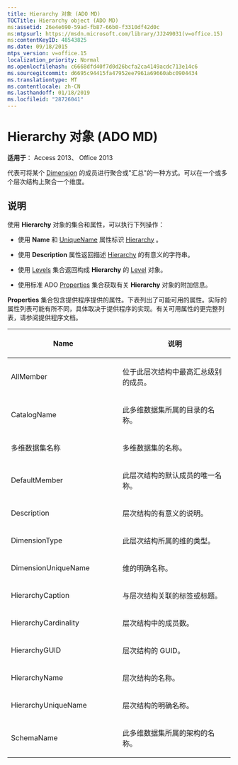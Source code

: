 ```yaml
---
title: Hierarchy 对象 (ADO MD)
TOCTitle: Hierarchy object (ADO MD)
ms:assetid: 26e4e690-59ad-fb87-66b0-f3310df42d0c
ms:mtpsurl: https://msdn.microsoft.com/library/JJ249031(v=office.15)
ms:contentKeyID: 48543825
ms.date: 09/18/2015
mtps_version: v=office.15
localization_priority: Normal
ms.openlocfilehash: c6668dfd40f7d0d26bcfa2ca4149acdc713e14c6
ms.sourcegitcommit: d6695c94415fa47952ee7961a69660abc0904434
ms.translationtype: MT
ms.contentlocale: zh-CN
ms.lasthandoff: 01/18/2019
ms.locfileid: "28726041"
---
```

# <a name="hierarchy-object-ado-md"></a>Hierarchy 对象 (ADO MD)


**适用于**： Access 2013、 Office 2013

代表可将某个 [Dimension](dimension-object-ado-md.md) 的成员进行聚合或"汇总"的一种方式。可以在一个或多个层次结构上聚合一个维度。

## <a name="remarks"></a>说明

使用 **Hierarchy** 对象的集合和属性，可以执行下列操作：

  - 使用 **Name** 和 [UniqueName](name-property-ado-md.md) 属性标识 [Hierarchy](uniquename-property-ado-md.md) 。

  - 使用 **Description** 属性返回描述 [Hierarchy](description-property-ado-md.md) 的有意义的字符串。

  - 使用 [Levels](level-object-ado-md.md) 集合返回构成 **Hierarchy** 的 [Level](levels-collection-ado-md.md) 对象。

  - 使用标准 ADO [Properties](properties-collection-ado.md) 集合获取有关 **Hierarchy** 对象的附加信息。

**Properties** 集合包含提供程序提供的属性。下表列出了可能可用的属性。实际的属性列表可能有所不同，具体取决于提供程序的实现。有关可用属性的更完整列表，请参阅提供程序文档。

<table>
<colgroup>
<col style="width: 50%" />
<col style="width: 50%" />
</colgroup>
<thead>
<tr class="header">
<th><p>Name</p></th>
<th><p>说明</p></th>
</tr>
</thead>
<tbody>
<tr class="odd">
<td><p>AllMember</p></td>
<td><p>位于此层次结构中最高汇总级别的成员。</p></td>
</tr>
<tr class="even">
<td><p>CatalogName</p></td>
<td><p>此多维数据集所属的目录的名称。</p></td>
</tr>
<tr class="odd">
<td><p>多维数据集名称</p></td>
<td><p>多维数据集的名称。</p></td>
</tr>
<tr class="even">
<td><p>DefaultMember</p></td>
<td><p>此层次结构的默认成员的唯一名称。</p></td>
</tr>
<tr class="odd">
<td><p>Description</p></td>
<td><p>层次结构的有意义的说明。</p></td>
</tr>
<tr class="even">
<td><p>DimensionType</p></td>
<td><p>此层次结构所属的维的类型。</p></td>
</tr>
<tr class="odd">
<td><p>DimensionUniqueName</p></td>
<td><p>维的明确名称。</p></td>
</tr>
<tr class="even">
<td><p>HierarchyCaption</p></td>
<td><p>与层次结构关联的标签或标题。</p></td>
</tr>
<tr class="odd">
<td><p>HierarchyCardinality</p></td>
<td><p>层次结构中的成员数。</p></td>
</tr>
<tr class="even">
<td><p>HierarchyGUID</p></td>
<td><p>层次结构的 GUID。</p></td>
</tr>
<tr class="odd">
<td><p>HierarchyName</p></td>
<td><p>层次结构的名称。</p></td>
</tr>
<tr class="even">
<td><p>HierarchyUniqueName</p></td>
<td><p>层次结构的明确名称。</p></td>
</tr>
<tr class="odd">
<td><p>SchemaName</p></td>
<td><p>此多维数据集所属的架构的名称。</p></td>
</tr>
</tbody>
</table>

